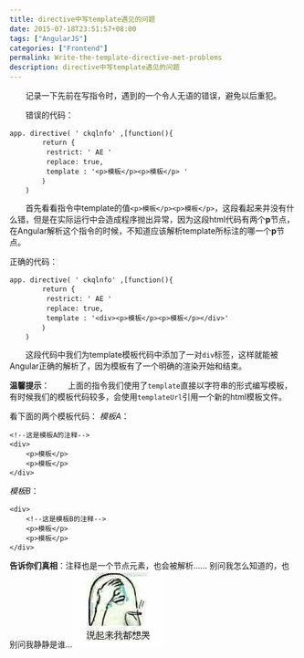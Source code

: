 ```yaml
---
title: directive中写template遇见的问题
date: 2015-07-18T23:51:57+08:00
tags: ["AngularJS"]
categories: ["Frontend"]
permalink: Write-the-template-directive-met-problems
description: directive中写template遇见的问题
---
```

　　记录一下先前在写指令时，遇到的一个令人无语的错误，避免以后重犯。

　　错误的代码：
```
app. directive( ' ckqlnfo' ,[function(){
        return {
    　　　restrict: ' AE ' 
    　　　replace: true, 
    　　　template : '<p>模板</p><p>模板</p> ' 
        ｝
    ｝
```
<!--more-->
　　首先看看指令中template的值`<p>模板</p><p>模板</p>`，这段看起来并没有什么错，但是在实际运行中会造成程序抛出异常，因为这段html代码有两个**p**节点，在Angular解析这个指令的时候，不知道应该解析template所标注的哪一个**p**节点。

正确的代码：
```
app. directive( ' ckqlnfo' ,[function(){
        return {
    　　　restrict: ' AE ' 
    　　　replace: true, 
    　　　template : '<div><p>模板</p><p>模板</p></div>' 
        ｝
    ｝
```
　　这段代码中我们为template模板代码中添加了一对`div`标签，这样就能被Angular正确的解析了，因为模板有了一个明确的渲染开始和结束。


**温馨提示**：
　　上面的指令我们使用了`template`直接以字符串的形式编写模板，有时候我们的模板代码较多，会使用`templateUrl`引用一个新的html模板文件。

看下面的两个模板代码：
*模板A*：
```
<!--这是模板A的注释-->
<div>
    <p>模板</p>
    <p>模板</p>
</div>
```
*模板B*：
```
<div>
    <!--这是模板B的注释-->
    <p>模板</p>
    <p>模板</p>
</div>
```

**告诉你们真相**：注释也是一个节点元素，也会被解析……
别问我怎么知道的，也别问我静静是谁...![](/image/face/捂脸哭.png)
